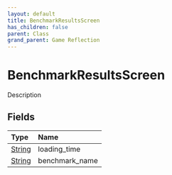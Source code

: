 ```yaml
---
layout: default
title: BenchmarkResultsScreen
has_children: false
parent: Class
grand_parent: Game Reflection
---
```

# BenchmarkResultsScreen
Description 

## Fields

| Type | Name |
|:----------|:--------------|
| [String](/riftbreaker-wiki/docs/game-reflection/components/string/) | loading_time |
| [String](/riftbreaker-wiki/docs/game-reflection/components/string/) | benchmark_name |

